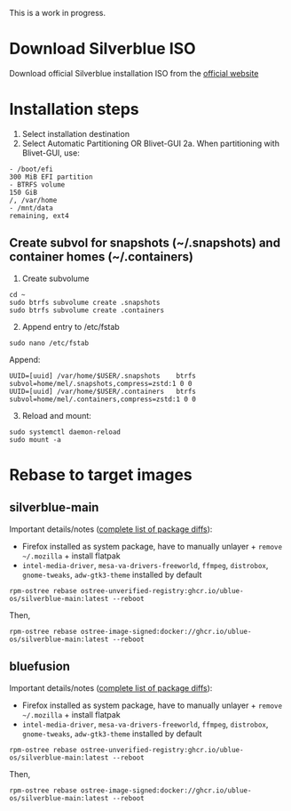 This is a work in progress.

# Download Silverblue ISO

Download official Silverblue installation ISO from the [official website](https://fedoraproject.org/atomic-desktops/silverblue/download)

# Installation steps

1. Select installation destination
2. Select Automatic Partitioning OR Blivet-GUI
2a. When partitioning with Blivet-GUI, use:

```
- /boot/efi
300 MiB EFI partition
- BTRFS volume
150 GiB
/, /var/home
- /mnt/data
remaining, ext4
```

## Create subvol for snapshots (~/.snapshots) and container homes (~/.containers)
1. Create subvolume
```
cd ~
sudo btrfs subvolume create .snapshots
sudo btrfs subvolume create .containers
```
2. Append entry to /etc/fstab
```
sudo nano /etc/fstab
```
Append:
```
UUID=[uuid] /var/home/$USER/.snapshots    btrfs   subvol=home/mel/.snapshots,compress=zstd:1 0 0
UUID=[uuid] /var/home/$USER/.containers   btrfs   subvol=home/mel/.containers,compress=zstd:1 0 0
```
3. Reload and mount:
```
sudo systemctl daemon-reload
sudo mount -a
```

# Rebase to target images
## silverblue-main

Important details/notes ([complete list of package diffs](https://github.com/ublue-os/main/blob/main/packages.json)):
- Firefox installed as system package, have to manually unlayer + `remove ~/.mozilla` + install flatpak
- `intel-media-driver`, `mesa-va-drivers-freeworld`, `ffmpeg`, `distrobox`, `gnome-tweaks`, `adw-gtk3-theme` installed by default

```
rpm-ostree rebase ostree-unverified-registry:ghcr.io/ublue-os/silverblue-main:latest --reboot
```

Then,

```
rpm-ostree rebase ostree-image-signed:docker://ghcr.io/ublue-os/silverblue-main:latest --reboot
```

## bluefusion 

Important details/notes ([complete list of package diffs](https://github.com/ublue-os/main/blob/main/packages.json)):
- Firefox installed as system package, have to manually unlayer + `remove ~/.mozilla` + install flatpak
- `intel-media-driver`, `mesa-va-drivers-freeworld`, `ffmpeg`, `distrobox`, `gnome-tweaks`, `adw-gtk3-theme` installed by default

```
rpm-ostree rebase ostree-unverified-registry:ghcr.io/ublue-os/silverblue-main:latest --reboot
```

Then,

```
rpm-ostree rebase ostree-image-signed:docker://ghcr.io/ublue-os/silverblue-main:latest --reboot
```
